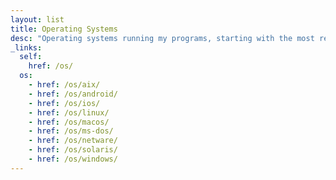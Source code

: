 ```yaml
---
layout: list
title: Operating Systems
desc: "Operating systems running my programs, starting with the most recent."
_links:
  self:
    href: /os/
  os:
    - href: /os/aix/
    - href: /os/android/
    - href: /os/ios/
    - href: /os/linux/
    - href: /os/macos/
    - href: /os/ms-dos/
    - href: /os/netware/
    - href: /os/solaris/
    - href: /os/windows/
---
```

